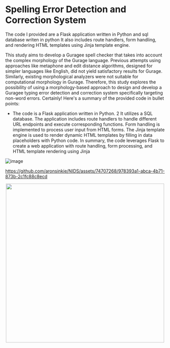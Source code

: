 # Spelling Error Detection and Correction System 
The code I provided are a Flask application written in Python and sql database writen in python It also includes route handlers, form handling, and rendering HTML templates using Jinja template engine. 

This study aims to develop a Guragee spell checker that takes into account the complex morphology of the Gurage language. Previous attempts using approaches like metaphone and edit distance algorithms, designed for simpler languages like English, did not yield satisfactory results for Gurage. Similarly, existing morphological analyzers were not suitable for computational morphology in Gurage. Therefore, this study explores the possibility of using a morphology-based approach to design and develop a Guragee typing error detection and correction system specifically targeting non-word errors.
Certainly! Here's a summary of the provided code in bullet points:

- The code is a Flask application written in Python.
2 It utilizes a SQL database.
The application includes route handlers to handle different URL endpoints and execute corresponding functions.
Form handling is implemented to process user input from HTML forms.
The Jinja template engine is used to render dynamic HTML templates by filling in data placeholders with Python code.
In summary, the code leverages Flask to create a web application with route handling, form processing, and HTML template rendering using Jinja

![image](https://github.com/aronsinkie/NIDS/assets/74707268/1365abb1-e975-4979-9434-ec23c2bef5bb)


https://github.com/aronsinkie/NIDS/assets/74707268/978393a1-abca-4b71-873b-2c1fc88c8ecd


<p align="center">
  <img src="https://github.com/aronsinkie/NIDS/assets/74707268/3ebd9e6c-f5c5-481a-add2-8cf741b72aec" width="500">
</p>






